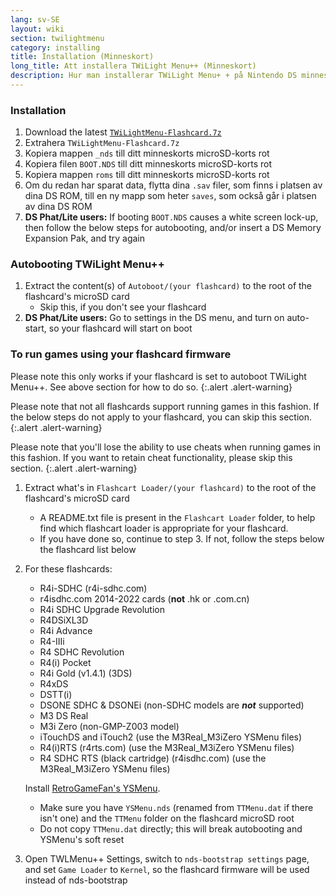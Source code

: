 ```yaml
---
lang: sv-SE
layout: wiki
section: twilightmenu
category: installing
title: Installation (Minneskort)
long_title: Att installera TWiLight Menu++ (Minneskort)
description: Hur man installerar TWiLight Menu+ + på Nintendo DS minneskort
---
```


### Installation
1. Download the latest [`TWiLightMenu-Flashcard.7z`](https://github.com/DS-Homebrew/TWiLightMenu/releases/latest/download/TWiLightMenu-Flashcard.7z)
1. Extrahera `TWiLightMenu-Flashcard.7z`
1. Kopiera mappen `_nds` till ditt minneskorts microSD-korts rot
1. Kopiera filen `BOOT.NDS` till ditt minneskorts microSD-korts rot
1. Kopiera mappen `roms` till ditt minneskorts microSD-korts rot
1. Om du redan har sparat data, flytta dina `.sav` filer, som finns i platsen av dina DS ROM, till en ny mapp som heter `saves`, som också går i platsen av dina DS ROM
1. **DS Phat/Lite users:** If booting `BOOT.NDS` causes a white screen lock-up, then follow the below steps for autobooting, and/or insert a DS Memory Expansion Pak, and try again

### Autobooting TWiLight Menu++
1. Extract the content(s) of `Autoboot/(your flashcard)` to the root of the flashcard's microSD card
   - Skip this, if you don't see your flashcard
1. **DS Phat/Lite users:** Go to settings in the DS menu, and turn on auto-start, so your flashcard will start on boot

### To run games using your flashcard firmware

Please note this only works if your flashcard is set to autoboot TWiLight Menu++. See above section for how to do so.
{:.alert .alert-warning}

Please note that not all flashcards support running games in this fashion. If the below steps do not apply to your flashcard, you can skip this section.
{:.alert .alert-warning}

Please note that you'll lose the ability to use cheats when running games in this fashion. If you want to retain cheat functionality, please skip this section.
{:.alert .alert-warning}

1. Extract what's in `Flashcart Loader/(your flashcard)` to the root of the flashcard's microSD card
   - A README.txt file is present in the `Flashcart Loader` folder, to help find which flashcart loader is appropriate for your flashcard.
   - If you have done so, continue to step 3. If not, follow the steps below the flashcard list below

1. For these flashcards:
   - R4i-SDHC (r4i-sdhc.com)
   - r4isdhc.com 2014-2022 cards (**not** .hk or .com.cn)
   - R4i SDHC Upgrade Revolution
   - R4DSiXL3D
   - R4i Advance
   - R4-IIIi
   - R4 SDHC Revolution
   - R4(i) Pocket
   - R4i Gold (v1.4.1) (3DS)
   - R4xDS
   - DSTT(i)
   - DSONE SDHC & DSONEi (non-SDHC models are ***not*** supported)
   - M3 DS Real
   - M3i Zero (non-GMP-Z003 model)
   - iTouchDS and iTouch2 (use the M3Real_M3iZero YSMenu files)
   - R4(i)RTS (r4rts.com) (use the M3Real_M3iZero YSMenu files)
   - R4 SDHC RTS (black cartridge) (r4isdhc.com) (use the M3Real_M3iZero YSMenu files)

   Install [RetroGameFan's YSMenu](https://gbatemp.net/download/35737/).
      - Make sure you have `YSMenu.nds` (renamed from `TTMenu.dat` if there isn't one) and the `TTMenu` folder on the flashcard microSD root
      - Do not copy `TTMenu.dat` directly; this will break autobooting and YSMenu's soft reset
1. Open TWLMenu++ Settings, switch to `nds-bootstrap settings` page, and set `Game Loader` to `Kernel`, so the flashcard firmware will be used instead of nds-bootstrap
